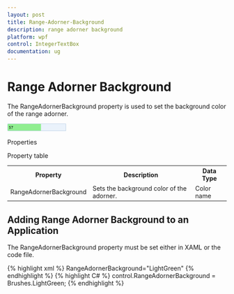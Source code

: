 ```yaml
---
layout: post
title: Range-Adorner-Background
description: range adorner background
platform: wpf
control: IntegerTextBox 
documentation: ug
---
```


# Range Adorner Background

The RangeAdornerBackground property is used to set the background color of the range adorner. 

![](Range-Adorner-Background_images/Range-Adorner-Background_img1.png)



Properties

Property table

<table>
<tr>
<th>
Property </th><th>
Description </th><th>
Data Type </th></tr>
<tr>
<td>
RangeAdornerBackground</td><td>
Sets the background color of the adorner.</td><td>
Color name</td></tr>
</table>

## Adding Range Adorner Background to an Application 

The RangeAdornerBackground property must be set either in XAML or the code file.

{% highlight xml %}
  RangeAdornerBackground="LightGreen" 
{% endhighlight %} 
{% highlight C# %} 
  control.RangeAdornerBackground = Brushes.LightGreen; 
{% endhighlight %} 


